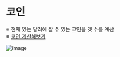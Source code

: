 # 코인
※ 현재 있는 달러에 살 수 있는 코인을 갯 수를 계산<br>
※ <a href="https://springhana.github.io/coin-tracker/">코인 계산해보기</a>
<br>

![image](https://github.com/springhana/coin-tracker/assets/97121074/c64b50d1-1116-49eb-8e58-42b61614a07e)
